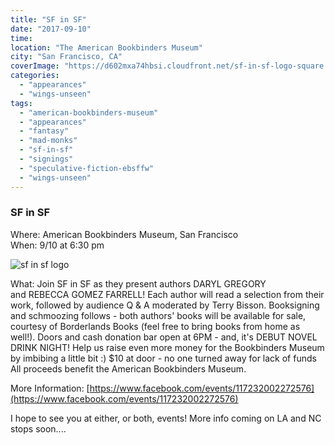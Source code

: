 ```yaml
---
title: "SF in SF"
date: "2017-09-10"
time:
location: "The American Bookbinders Museum"
city: "San Francisco, CA"
coverImage: "https://d602mxa74hbsi.cloudfront.net/sf-in-sf-logo-square.jpg"
categories:
  - "appearances"
  - "wings-unseen"
tags:
  - "american-bookbinders-museum"
  - "appearances"
  - "fantasy"
  - "mad-monks"
  - "sf-in-sf"
  - "signings"
  - "speculative-fiction-ebsffw"
  - "wings-unseen"
---
```


### SF in SF
Where: American Bookbinders Museum, San Francisco\
When: 9/10 at 6:30 pm

![sf in sf logo](https://d602mxa74hbsi.cloudfront.net/sf-in-sf-logo-square.jpg)

What: Join SF in SF as they present authors DARYL GREGORY and REBECCA GOMEZ FARRELL! Each author will read a selection from their work, followed by audience Q & A moderated by Terry Bisson. Booksigning and schmoozing follows - both authors' books will be available for sale, courtesy of Borderlands Books (feel free to bring books from home as well!). Doors and cash donation bar open at 6PM - and, it's DEBUT NOVEL DRINK NIGHT! Help us raise even more money for the Bookbinders Museum by imbibing a little bit :) $10 at door - no one turned away for lack of funds All proceeds benefit the American Bookbinders Museum.

More Information: [https://www.facebook.com/events/117232002272576](https://www.facebook.com/events/117232002272576)

I hope to see you at either, or both, events! More info coming on LA and NC stops soon....

